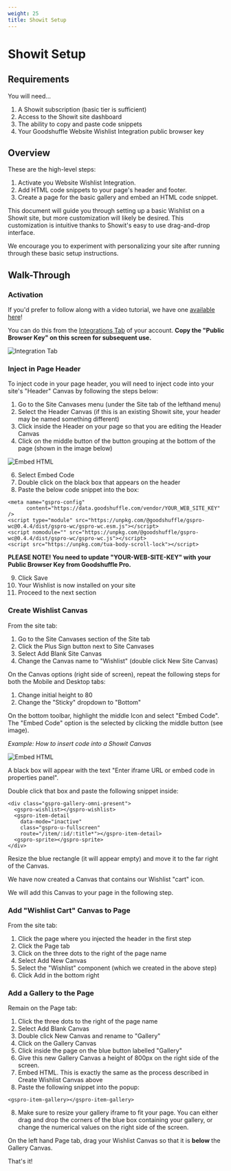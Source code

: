 ```yaml
---
weight: 25
title: Showit Setup
---
```


# Showit Setup

## Requirements

You will need...

1. A Showit subscription (basic tier is sufficient)
2. Access to the Showit site dashboard
3. The ability to copy and paste code snippets
4. Your Goodshuffle Website Wishlist Integration public browser key

## Overview

These are the high-level steps:

1. Activate you Website Wishlist Integration.
2. Add HTML code snippets to your page's header and footer.
3. Create a page for the basic gallery and embed an HTML code snippet.

This document will guide you through setting up a basic Wishlist on a Showit site, but more customization will likely be desired. This customization is intuitive thanks to Showit's easy to use drag-and-drop interface.

We encourage you to experiment with personalizing your site after running through these basic setup instructions.

## Walk-Through
### Activation

If you'd prefer to follow along with a video tutorial, we have one [available here](https://www.youtube.com/watch?v=gYZod6-o4hk)!

You can do this from the [Integrations Tab](https://pro.goodshuffle.com/vendorAccount/index?tab=thirdPartyIntegrations) of your account. **Copy the "Public Browser Key" on this screen for subsequent use.**

![Integration Tab](/wordpress-website-integration-activation.png)

### Inject in Page Header

To inject code in your page header, you will need to inject code into your site's "Header" Canvas by following the steps below:

1. Go to the Site Canvases menu (under the Site tab of the lefthand menu)
2. Select the Header Canvas (if this is an existing Showit site, your header may be named something different)
3. Click inside the Header on your page so that you are editing the Header Canvas
4. Click on the middle button of the button grouping at the bottom of the page (shown in the image below)
   
![Embed HTML](/showit-embed.png)

6. Select Embed Code
7. Double click on the black box that appears on the header
8. Paste the below code snippet into the box:
```
<meta name="gspro-config"
      content="https://data.goodshuffle.com/vendor/YOUR_WEB_SITE_KEY" />
<script type="module" src="https://unpkg.com/@goodshuffle/gspro-wc@0.4.4/dist/gspro-wc/gspro-wc.esm.js"></script>
<script nomodule="" src="https://unpkg.com/@goodshuffle/gspro-wc@0.4.4/dist/gspro-wc/gspro-wc.js"></script>
<script src="https://unpkg.com/tua-body-scroll-lock"></script>
```

**PLEASE NOTE! You need to update "YOUR-WEB-SITE-KEY" with your Public Browser Key from Goodshuffle Pro.**

9. Click Save
10. Your Wishlist is now installed on your site
11. Proceed to the next section


### Create Wishlist Canvas 

From the site tab:

1. Go to the Site Canvases section of the Site tab
2. Click the Plus Sign button next to Site Canvases
3. Select Add Blank Site Canvas
4. Change the Canvas name to "Wishlist" (double click New Site Canvas)

On the Canvas options (right side of screen), repeat the following steps for both the Mobile and Desktop tabs:

1. Change initial height to 80
2. Change the "Sticky" dropdown to "Bottom"

On the bottom toolbar, highlight the middle Icon and select "Embed Code". The "Embed Code" option is the selected by clicking the middle button (see image).

_Example: How to insert code into a Showit Canvas_

![Embed HTML](/showit-embed.png)

A black box will appear with the text "Enter iframe URL or embed code in properties panel".

Double click that box and paste the following snippet inside:

```
<div class="gspro-gallery-omni-present">
  <gspro-wishlist></gspro-wishlist>
  <gspro-item-detail
    data-mode="inactive"
    class="gspro-u-fullscreen"
    route="/item/:id/:title*"></gspro-item-detail>
  <gspro-sprite></gspro-sprite>
</div>
```

Resize the blue rectangle (it will appear empty) and move it to the far right of the Canvas.

We have now created a Canvas that contains our Wishlist "cart" icon.

We will add this Canvas to your page in the following step.

### Add "Wishlist Cart" Canvas to Page

From the site tab:

1. Click the page where you injected the header in the first step
2. Click the Page tab
3. Click on the three dots to the right of the page name
4. Select Add New Canvas
5. Select the "Wishlist" component (which we created in the above step)
6. Click Add in the bottom right

### Add a Gallery to the Page

Remain on the Page tab:

1. Click the three dots to the right of the page name
2. Select Add Blank Canvas
3. Double click New Canvas and rename to "Gallery"
4. Click on the Gallery Canvas
5. Click inside the page on the blue button labelled "Gallery"
6. Give this new Gallery Canvas a height of 800px on the right side of the screen.
7. Embed HTML. This is exactly the same as the process described in Create Wishlist Canvas above
8. Paste the following snippet into the popup:

```
<gspro-item-gallery></gspro-item-gallery>
```

8. Make sure to resize your gallery iframe to fit your page. You can either drag and drop the corners of the blue box containing your gallery, or change the numerical values on the right side of the screen.

On the left hand Page tab, drag your Wishlist Canvas so that it is **below** the Gallery Canvas.

That's it!





